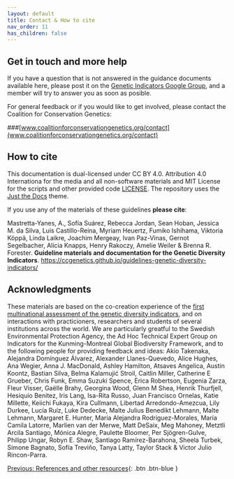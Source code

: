 ```yaml
---
layout: default
title: Contact & How to cite
nav_order: 11
has_children: false
---
```


## Get in touch and more help

If you have a question that is not answered in the guidance documents available here, please post it on the [Genetic Indicators Google Group](https://groups.google.com/g/genetic-indicators-project), and a member will try to answer you as soon as posible.

For general feedback or if you would like to get involved, please contact the Coalition for Conservation Genetics:

###[www.coalitionforconservationgenetics.org/contact](www.coalitionforconservationgenetics.org/contact)

## How to cite

This documentation is dual-licensed under CC BY 4.0. Attribution 4.0 Internationa for the media and all non-software materials and MIT License for the scripts and other provided code [LICENSE](https://raw.githubusercontent.com/CCGenetics/guidelines-genetic-diversity-indicators/main/LICENSE). The repository uses the [Just the Docs](https://just-the-docs.com/) theme.  

If you use any of the materials of these guidelines **please cite**:

Mastretta-Yanes, A., Sofía Suárez, Rebecca Jordan, Sean Hoban, Jessica M. da Silva, Luis Castillo-Reina, Myriam Heuertz, Fumiko Ishihama, Viktoria Köppä, Linda Laikre, Joachim Mergeay, Ivan Paz-Vinas, Gernot Segelbacher, Alicia Knapps, Henry Rakoczy, Amelie Weiler & Brenna R. Forester. **Guideline materials and documentation for the Genetic Diversity Indicators**. https://ccgenetics.github.io/guidelines-genetic-diversity-indicators/

## Acknowledgments

These materials are based on the co-creation experience of the [first multinational assessment of the genetic diversity indicators](https://ecoevorxiv.org/repository/view/6104/), and on interactions with practicioners, researchers and students of several institutions across the world. We are particularly greatful to the Swedish Environmental Protection Agency, the Ad Hoc Technical Expert Group on Indicators for the Kunming-Montreal Global Biodiversity Framework, and to the following people for providing feedback and ideas: Akio Takenaka, Alejandra Domínguez Álvarez, Alexander Llanes-Quevedo, Alice Hughes, Ana Wegier, Anna J. MacDonald, Ashley Hamilton, Atsaves Angelica, Austin Koontz, Bastian Silva, Belma Kalamujić Stroil, Caitlin Miller, Catherine E Grueber, Chris Funk, Emma Suzuki Spence, Erica Robertson, Eugenia Zarza, Fleur Visser, Gaëlle Brahy, Georgina Wood, Glenn M Shea, Henrik Thurfjell, Hesiquio Benitez, Iris Lang, Isa-Rita Russo, Juan Francisco Ornelas, Katie Millette, Keiichi Fukaya, Kira Cullmann, Libertad Arredondo-Amezcua, Lily Durkee, Lucía Ruíz, Luke Dedecke, Malte Julius Benedikt Lehmann, Malte Lehmann, Margaret E. Hunter, Maria Alejandra Rodriguez-Morales, María Camila Latorre, Marlien van der Merwe, Matt DeSaix, Meg Mahoney, Metztli Arcila Santiago, Mónica Alegre, Paulette Bloomer, Per Sjögren-Gulve, Philipp Ungar, Robyn E. Shaw, Santiago Ramírez-Barahona, Sheela Turbek, Simone Bagnato, Sofía Treviño, Tanya Latty, Taylor Stack & Victor Julio Rincon-Parra.

 [Previous: References and other resources](https://ccgenetics.github.io/guidelines-genetic-diversity-indicators/docs/Video_resources/References_and-resources.html#references-and-other-resources){: .btn .btn-blue }


